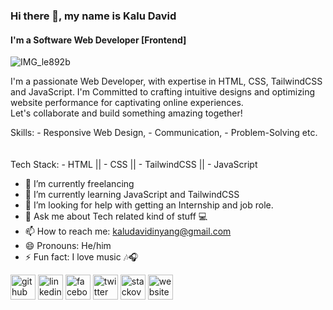 ### Hi there 👋, my name is Kalu David
#### I'm a Software Web Developer [Frontend]

![IMG_le892b](https://github.com/KaluDavid/KaluDavid/assets/102557749/a82fc89e-58dd-440b-b37b-570db2057962)



I'm a passionate Web Developer, with expertise in HTML, CSS, TailwindCSS and JavaScript. I'm Committed to crafting intuitive designs and optimizing website performance for captivating online experiences.
<br> 
Let's collaborate and build something amazing together!

Skills: - Responsive Web Design, - Communication, - Problem-Solving etc.
<br><br><br>
Tech Stack:  - HTML || - CSS || - TailwindCSS || - JavaScript


- 🔭 I’m currently freelancing
- 🌱 I’m currently learning JavaScript and TailwindCSS
- 🤔 I’m looking for help with getting an Internship and job role.  
- 💬 Ask me about Tech related kind of stuff 💻 
- 📫 How to reach me: kaludavidinyang@gmail.com 
- 😄 Pronouns: He/him 
- ⚡ Fun fact: I love music 🎶🎧 


[<img src='https://cdn.jsdelivr.net/npm/simple-icons@3.0.1/icons/github.svg' alt='github' height='40'>](https://github.com/KaluDavid)  [<img src='https://cdn.jsdelivr.net/npm/simple-icons@3.0.1/icons/linkedin.svg' alt='linkedin' height='40'>](https://www.linkedin.com/in/https://www.linkedin.com/in/kalu-david-a2771723a//)  [<img src='https://cdn.jsdelivr.net/npm/simple-icons@3.0.1/icons/facebook.svg' alt='facebook' height='40'>](https://www.facebook.com/https://web.facebook.com/kalu.dave.505)  [<img src='https://cdn.jsdelivr.net/npm/simple-icons@3.0.1/icons/twitter.svg' alt='twitter' height='40'>](https://twitter.com/thedavidkalu)  [<img src='https://cdn.jsdelivr.net/npm/simple-icons@3.0.1/icons/stackoverflow.svg' alt='stackoverflow' height='40'>](https://stackoverflow.com/users/21891643)  [<img src='https://cdn.jsdelivr.net/npm/simple-icons@3.0.1/icons/icloud.svg' alt='website' height='40'>](https://kalu-david.vercel.app/)  

